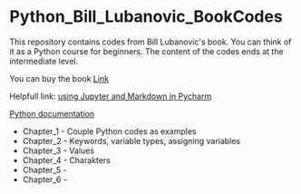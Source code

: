 # Python_Bill_Lubanovic_BookCodes

This repository contains codes from Bill Lubanovic's book. You can think of it as a Python course for beginners. The content of the codes ends at the intermediate level.

You can buy the book [Link](https://www.oreilly.com/library/view/introducing-python-2nd/9781492051374/)

Helpfull link: [using Jupyter and Markdown in Pycharm](https://www.jetbrains.com/help/pycharm/editing-jupyter-notebook-files.html#edit-content)

[Python documentation](https://docs.python.org/3/contents.html)

- Chapter_1 - Couple Python codes as examples
- Chapter_2 - Keywords, variable types, assigning variables
- Chapter_3 - Values
- Chapter_4 - Charakters
- Chapter_5 -
- Chapter_6 -
